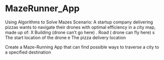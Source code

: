 # MazeRunner_App
Using Algorithms to Solve Mazes
Scenario: A startup company delivering pizzas wants to navigate their drones with optimal efficiency in a city map, made up of:
X Building (drone can’t go here)
. Road ( drone can fly here)
s The start location of the drone
e The pizza delivery location

Create a Maze-Running App that can find possible ways to traverse a city to a specified destination
